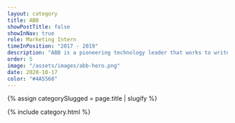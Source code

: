 ```yaml
---
layout: category
title: ABB
showPostTitle: false
showInNav: true
role: Marketing Intern
timeInPosition: "2017 - 2019"
description: "ABB is a pioneering technology leader that works to write the future of industrial digitalization. My work at ABB involved 11 press releases within the first three months of work with a multi-step approval process on a 13-strong team."
order: 5
image: "/assets/images/abb-hero.png"
date: 2020-10-17
color: "#4A5568"
---
```


{% assign categorySlugged = page.title | slugify %}

{% include category.html %}